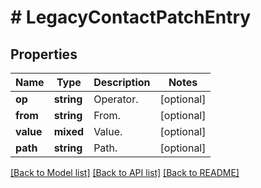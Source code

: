 # # LegacyContactPatchEntry

## Properties

Name | Type | Description | Notes
------------ | ------------- | ------------- | -------------
**op** | **string** | Operator. | [optional]
**from** | **string** | From. | [optional]
**value** | **mixed** | Value. | [optional]
**path** | **string** | Path. | [optional]

[[Back to Model list]](../../README.md#models) [[Back to API list]](../../README.md#endpoints) [[Back to README]](../../README.md)
